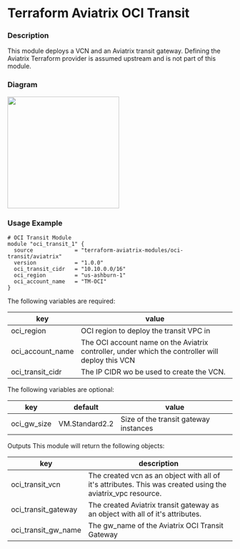 # Terraform Aviatrix OCI Transit

### Description

This module deploys a VCN and an Aviatrix transit gateway. Defining the Aviatrix Terraform provider is assumed upstream and is not part of this module.

### Diagram

<img src="https://avtx-tf-modules-images.s3.amazonaws.com/transit-vcn-oci.png"  height="250">

### Usage Example

```
# OCI Transit Module
module "oci_transit_1" {
  source             = "terraform-aviatrix-modules/oci-transit/aviatrix"
  version            = "1.0.0"
  oci_transit_cidr   = "10.10.0.0/16"
  oci_region         = "us-ashburn-1"
  oci_account_name   = "TM-OCI"
}
```

The following variables are required:

key | value
--- | ---
oci_region | OCI region to deploy the transit VPC in
oci_account_name | The OCI account name on the Aviatrix controller, under which the controller will deploy this VCN
oci_transit_cidr | The IP CIDR wo be used to create the VCN.

The following variables are optional:

key | default | value
--- | --- | ---
oci_gw_size | VM.Standard2.2 | Size of the transit gateway instances

Outputs
This module will return the following objects:

key | description
--- | ---
oci_transit_vcn | The created vcn as an object with all of it's attributes. This was created using the aviatrix_vpc resource.
oci_transit_gateway | The created Aviatrix transit gateway as an object with all of it's attributes.
oci_transit_gw_name | The gw_name of the Aviatrix OCI Transit Gateway
